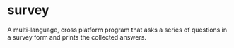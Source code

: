 # survey
A multi-language, cross platform program that asks a series of questions in a survey form and prints the collected answers.
